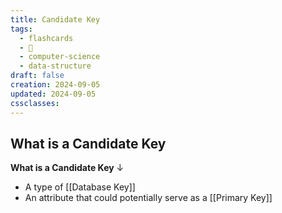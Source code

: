 ```yaml
---
title: Candidate Key
tags:
  - flashcards
  - 🌱
  - computer-science
  - data-structure
draft: false
creation: 2024-09-05
updated: 2024-09-05
cssclasses:
---
```

## What is a Candidate Key

**What is a Candidate Key**
↓
- A type of [[Database Key]]
- An attribute that could potentially serve as a [[Primary Key]]
<!--SR:!2024-12-13,4,270-->